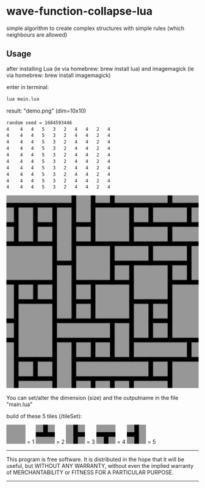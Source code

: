 # wave-function-collapse-lua
simple algorithm to create complex structures with simple rules (which neighbours are allowed)

## Usage

after installing Lua (ie via homebrew: brew install lua)
and imagemagick (ie via homebrew: brew install imagemagick)

enter in terminal: 
```bash
lua main.lua
```
result: "demo.png" (dim=10x10)
```bash
random seed = 1684593446
4	 4	 4	 5	 3	 2	 4	 4	 2	 4
4	 4	 4	 5	 3	 2	 4	 4	 2	 4
4	 4	 4	 5	 3	 2	 4	 4	 2	 4
4	 4	 4	 5	 3	 2	 4	 4	 2	 4
4	 4	 4	 5	 3	 2	 4	 4	 2	 4
4	 4	 4	 5	 3	 2	 4	 4	 2	 4
4	 4	 4	 5	 3	 2	 4	 4	 2	 4
4	 4	 4	 5	 3	 2	 4	 4	 2	 4
4	 4	 4	 5	 3	 2	 4	 4	 2	 4
4	 4	 4	 5	 3	 2	 4	 4	 2	 4
```
<div align="left"><img src="demo.png" width="680px"</img></div> 

You can set/alter the dimension (size) and the outputname in the file "main.lua" 

build of these 5 tiles (/tileSet):

![](tileSet/blank.png) = 1 
![](tileSet/up.png) = 2
![](tileSet/right.png) = 3
![](tileSet/down.png) = 4
![](tileSet/left.png) = 5
*************
This program is free software. It is distributed in the hope that it will be useful, but WITHOUT ANY WARRANTY, without even the implied warranty of MERCHANTABILITY or FITNESS FOR A PARTICULAR PURPOSE. 
*************
